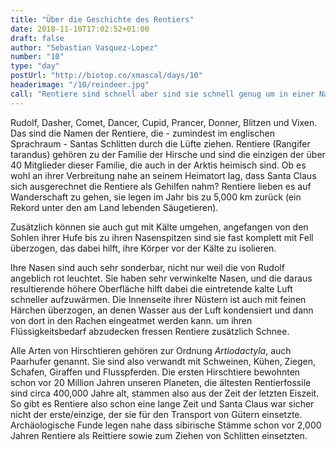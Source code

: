```yaml
---
title: "Über die Geschichte des Rentiers"
date: 2018-11-10T17:02:52+01:00
draft: false
author: "Sebastian Vasquez-Lopez"
number: "10"
type: "day"
postUrl: "http://biotop.co/xmascal/days/10"
headerimage: "/10/reindeer.jpg"
call: "Rentiere sind schnell aber sind sie schnell genug um in einer Nacht die Welt zu umrunden? Morgen geht es um Santas Reise um die Welt."
---
```

Rudolf, Dasher, Comet, Dancer, Cupid, Prancer, Donner, Blitzen und Vixen. Das sind die Namen der Rentiere, die - zumindest im englischen Sprachraum - Santas Schlitten durch die Lüfte ziehen.
Rentiere (Rangifer tarandus) gehören zu der Familie der Hirsche und sind die einzigen der über 40 Mitglieder dieser Familie, die auch in der Arktis heimisch sind. Ob es wohl an ihrer Verbreitung nahe an  seinem Heimatort lag, dass Santa Claus sich ausgerechnet die Rentiere als Gehilfen nahm? Rentiere lieben es auf Wanderschaft zu gehen, sie legen im Jahr bis zu 5,000 km zurück (ein Rekord unter den am Land lebenden Säugetieren).

Zusätzlich können sie auch gut mit Kälte umgehen, angefangen von den Sohlen ihrer Hufe bis zu ihren Nasenspitzen sind sie fast komplett mit Fell überzogen, das dabei hilft, ihre Körper vor der Kälte zu isolieren.

Ihre Nasen sind auch sehr sonderbar, nicht nur weil die von Rudolf angeblich rot leuchtet. Sie haben sehr verwinkelte Nasen, und die daraus resultierende höhere Oberfläche hilft dabei die eintretende kalte Luft schneller aufzuwärmen. Die Innenseite ihrer Nüstern ist auch mit feinen Härchen überzogen, an denen Wasser aus der Luft kondensiert und dann von dort in den Rachen eingeatmet werden kann. um ihren Flüssigkeitsbedarf abzudecken fressen Rentiere zusätzlich Schnee.

Alle Arten von Hirschtieren gehören zur Ordnung *Artiodactyla*, auch Paarhufer genannt. Sie sind also verwandt mit Schweinen, Kühen, Ziegen, Schafen, Giraffen und Flusspferden. Die ersten Hirschtiere bewohnten schon vor 20 Million Jahren unseren Planeten, die ältesten Rentierfossile sind circa 400,000 Jahre alt, stammen also aus der Zeit der letzten Eiszeit. So gibt es Rentiere also schon eine lange Zeit und Santa Claus war sicher nicht der erste/einzige, der sie für den Transport von Gütern einsetzte. Archäologische Funde legen nahe dass sibirische Stämme schon vor 2,000 Jahren Rentiere als Reittiere sowie zum Ziehen von Schlitten einsetzten.

<!--more-->
